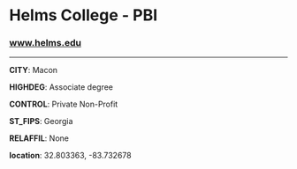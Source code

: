 # Helms College - PBI
### www.helms.edu
---
**CITY**: Macon

**HIGHDEG**: Associate degree

**CONTROL**: Private Non-Profit

**ST_FIPS**: Georgia

**RELAFFIL**: None

**location**: 32.803363, -83.732678
